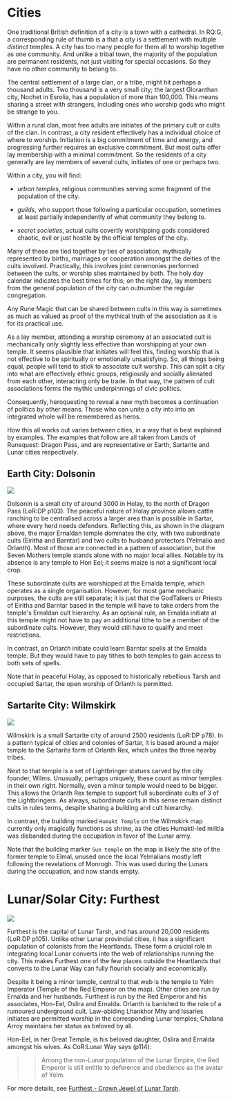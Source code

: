
# Cities

One traditional British definition of a city is a town with a cathedral. In RQ:G, a corresponding rule of thumb is a that a city is a settlement with multiple _distinct_ temples. A city has too many people for them all to worship together as one community. And unlike a tribal town, the majority of the population are permanent residents, not just visiting for special occasions. So they have no other community to belong to.

The central settlement of a large clan, or a tribe, might hit perhaps a thousand adults. Two thousand is a very small city; the largest Gloranthan city, Nochet in Esrolia, has a population of more than 100,000. This means sharing a street with strangers, including ones who worship gods who might be strange to you. 

Within a rural clan, most free adults are initiates of the primary cult or cults of the clan. In contrast, a city resident effectively has a individual choice of where to worship. Initiation is a big commitment of time and energy, and progressing further requires an exclusive commitment. But most cults offer lay membership with a minimal commitment. So the residents of a city generally are lay members of several cults, initiates of one or perhaps two. 

Within a city, you will find:

- *urban temples*, religious communities serving some fragment of the population of the city.

- *guilds*, who support those following a particular occupation, sometimes at least partially independently of what community they belong to. 

- *secret societies*, actual cults covertly worshipping gods considered chaotic, evil or just hostile by the official temples of the city.

Many of these are tied together by ties of association, mythically represented by births, marriages or cooperation amongst the deities of the cults involved. Practically, this involves joint ceremonies performed between the cults, or worship sites maintained by both. The holy day calendar indicates the best times for this; on the right day, lay members from the general population of the city can outnumber the regular congregation.

Any Rune Magic that can be shared between cults in this way is sometimes as much as valued as proof of the mythical truth of the association as it is for its practical use.  

As a lay member, attending a worship ceremony at an associated cult is mechanically only slightly less effective than worshipping at your own temple. It seems plausible that initiates will feel this, finding worship that is not effective to be spiritually or emotionally unsatisfying.  So, all things being equal, people will tend to stick to associate cult worship. This can split a city into what are effectively ethnic groups, religiously and socially alienated from each other, interacting only be trade. In that way, the pattern of cult associations forms the mythic underpinnings of civic politics. 

Consequently, heroquesting to reveal a new myth becomes a continuation of politics by other means. Those who can unite a city into into an integrated whole will be remembered as heros. 

How this all works out varies between cities, in a way that is best explained by examples. The examples that follow are all taken from Lands of Runequest: Dragon Pass, and are representative or Earth, Sartarite and Lunar cities respectively.


## Earth City: Dolsonin

![](dolsonin-city.png)

Dolsonin is a small city of around 3000 in Holay, to the north of Dragon Pass (LoR:DP p103). The peaceful nature of Holay province allows cattle ranching to be centralised across a larger area than is possible in Sartar, where every herd needs defenders. Reflecting this, as shown in the diagram above, the major Ernaldan temple dominates the city, with two subordinate cults (Eiritha and Barntar) and two cults to husband protectors (Yelmalio and Orlanth). Most of those are connected in a pattern of association, but the Seven Mothers temple stands alone with no major local allies. Notable by its absence is any temple to Hon Eel; it seems maize is not a significant local crop.

These subordinate cults are worshipped at the Ernalda temple, which operates as a single organisation. However, for most game mechanic purposes, the cults are still separate; it is just that the GodTalkers or Priests of Eiritha and Barntar based in the temple will have to take orders from the temple's Ernaldan cult hierarchy. As an optional rule, an Ernalda initiate at this temple might not have to pay an additional tithe to be a member of the subordinate cults. However, they would still have to qualify and meet restrictions.

In contrast, an Orlanth initiate could learn Barntar spells at the Ernalda temple. But they would have to pay tithes to both temples to gain access to both sets of spells.

Note that in peaceful Holay, as opposed to historically rebellious Tarsh and occupied Sartar, the open worship of Orlanth is permitted.


## Sartarite City: Wilmskirk

![](wilmskirk-city.png)

Wilmskirk is a small Sartarite city of around 2500 residents (LoR:DP p78). In a pattern typical of cities and colonies of Sartar, it is based around a major temple to the Sartarite form of Orlanth Rex, which unites the three nearby tribes.

Next to that temple is a set of Lightbringer statues carved by the city founder, Wilms. Unusually, perhaps uniquely, these count as minor temples in their own right. Normally, even a minor temple would need to be bigger. This allows the Orlanth Rex temple to support full subordinate cults of 3 of the Lightbringers. As always, subordinate cults in this sense remain distinct cults in rules terms, despite sharing a building and cult hierarchy.

In contrast, the building marked `Humakt Temple` on the Wilmskirk map currently only magically functions as shrine, as the cities Humakti-led militia was disbanded during the occupation in favor of the Lunar army.

Note that the building marker `Sun temple` on the  map is likely the site of the former temple to Elmal, unused once the local Yelmalians mostly left following the revelations of Monrogh. 
This was used during the Lunars during the occupation, and now stands empty.



# Lunar/Solar City: Furthest

![](furthest-city.png)

Furthest is the capital of Lunar Tarsh, and has around 20,000 residents (LoR:DP p105). Unlike other Lunar provincial cities, it has a significant population of colonists from the Heartlands. 
These form a crucial role in integrating local Lunar converts into the web of relationships running the city. This makes Furthest one of the few places outside the Heartlands that converts to the Lunar Way can fully flourish socially and economically.  

Despite it being a minor temple, central to that web is the temple to Yelm Imperator (Temple of the Red Emperor on the map). Other cities are run by Ernalda and her husbands. 
Furthest is run by the Red Emperor and his associates, Hon-Eel, Oslira and Ernalda. Orlanth is banished to the role of a rumoured underground cult. 
Law-abiding Lhankhor Mhy and Issaries initiates are permitted worship in the corresponding Lunar temples; Chalana Arroy maintains her status as beloved by all.

Hon-Eel, in her Great Temple, is his beloved daughter, Oslira and Ernalda amongst his wives. As CoR:Lunar Way says (p114):


>> Among the non-Lunar population of the Lunar Empire, the Red Emperor is still entitle to deference and obedience as the avatar of Yelm.


For more details, see [Furthest - Crown Jewel of Lunar Tarsh](https://www.drivethrurpg.com/en/product/450380/furthest-crown-jewel-of-lunar-tarsh). 

